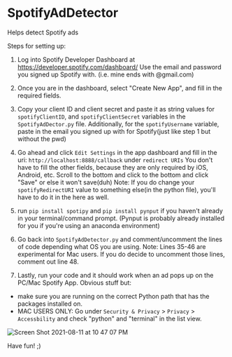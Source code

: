 # SpotifyAdDetector
Helps detect Spotify ads

Steps for setting up: 
1. Log into Spotify Developer Dashboard at https://developer.spotify.com/dashboard/
Use the email and password you signed up Spotify with. (i.e. mine ends with @gmail.com)

2. Once you are in the dashboard, select "Create New App", and fill in the required fields.

3. Copy your client ID and client secret and paste it as string values for `spotifyClientID`, and `spotifyClientSecret` variables in the `SpotifyAdDector.py` file.
Additionally, for the `spotifyUsername` variable, paste in the email you signed up with for Spotify(just like step 1 but without the pwd)

4. Go ahead and click `Edit Settings` in the app dashboard and fill in the uri: `http://localhost:8888/callback` under `redirect URIs` 
You don't have to fill the other fields, because they are only required by iOS, Android, etc.
Scroll to the bottom and click to the bottom and click "Save" or else it won't save(duh)
  Note: If you do change your `spotifyRedirectURI` value to something else(in the python file), you'll have to do it in the here as well.

5. run `pip install spotipy` and `pip install pynput` if you haven't already in your terminal/command prompt. (Pynput is probably already installed for you if        you're using an anaconda environment)

6. Go back into `SpotifyAdDetector.py` and comment/uncomment the lines of code depending what OS you are using.
  Note: Lines 35-46 are experimental for Mac users. If you do decide to uncomment those lines, comment out line 48.  
  
7. Lastly, run your code and it should work when an ad pops up on the PC/Mac Spotify App. 
Obvious stuff but: 
  - make sure you are running on the correct Python path that has the packages installed on.
  - MAC USERS ONLY: Go under `Security & Privacy` > `Privacy` > `Accessbility` and check "python" and "terminal" in the list view. 


![Screen Shot 2021-08-11 at 10 47 07 PM](https://user-images.githubusercontent.com/63611619/129144912-6eae2da1-b173-4fe7-b554-405fa491ee01.png)


Have fun! ;)
